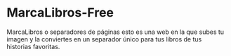 # MarcaLibros-Free
MarcaLibros o separadores de páginas esto es una web en la que subes tu imagen y la conviertes en un separador único para tus libros de tus historias favoritas.
